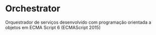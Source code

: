 # Orchestrator
Orquestrador de serviços desenvolvido com programação orientada a objetos em ECMA Script 6 (ECMAScript 2015)
